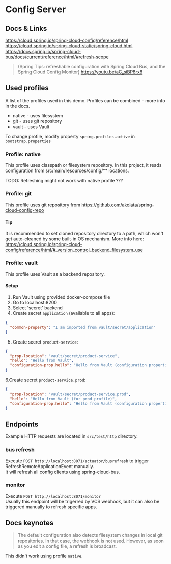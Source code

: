 # Config Server

## Docs & Links

https://cloud.spring.io/spring-cloud-config/reference/html
https://cloud.spring.io/spring-cloud-static/spring-cloud.html
https://docs.spring.io/spring-cloud-bus/docs/current/reference/html/#refresh-scope

> (Spring Tips: refreshable configuration with Spring Cloud Bus, and the Spring Cloud Config Monitor)
https://youtu.be/aC_siBP8rx8

## Used profiles

A list of the profiles used in this demo. Profiles can be combined - more info in the docs.

* native - uses filesystem
* git - uses git repository
* vault - uses Vault

To change profile, modify property `spring.profiles.active` in `bootstrap.properties`

### Profile: native

This profile uses classpath or filesystem repository. In this project, it reads configuration from
src/main/resources/config/** locations.

TODO: Refreshing might not work with native profile ???

### Profile: git

This profile uses git repository from https://github.com/akolata/spring-cloud-config-repo

#### Tip

It is recommended to set cloned repository directory to a path, which won't get auto-cleaned by some built-in OS
mechanism. More info
here: https://cloud.spring.io/spring-cloud-config/reference/html/#_version_control_backend_filesystem_use

### Profile: vault

This profile uses Vault as a backend repository.

#### Setup

1. Run Vault using provided docker-compose file
2. Go to localhost:8200
3. Select 'secret' backend
4. Create secret `application` (available to all apps):

```json
{
  "common-property": "I am imported from vault/secret/application"
}
```

5. Create secret `product-service`:

```json
{
  "prop-location": "vault/secret/product-service",
  "hello": "Hello from Vault",
  "configuration-prop.hello": "Hello from Vault (configuration properties)"
}
```

6.Create secret `product-service,prod`:

```json
{
  "prop-location": "vault/secret/product-service,prod",
  "hello": "Hello from Vault (for prod profile)",
  "configuration-prop.hello": "Hello from Vault (configuration properties for prod profile)"
}
```

## Endpoints

Example HTTP requests are located in `src/test/http` directory.

### bus refresh

Execute `POST http://localhost:8071/actuator/busrefresh` to trigger RefreshRemoteApplicationEvent manually.  
It will refresh all config clients using spring-cloud-bus.

### monitor

Execute `POST http://localhost:8071/monitor`  
Usually this endpoint will be trigerred by VCS webhook, but it can also be triggered manually to refresh specific apps.

## Docs keynotes

> The default configuration also detects filesystem changes in local git repositories. In that case, the webhook is not used. However, as soon as you edit a config file, a refresh is broadcast.

This didn't work using profile `native`.
